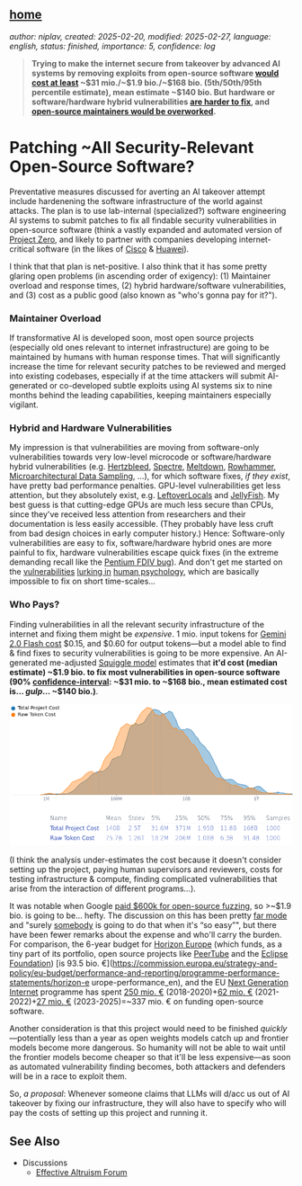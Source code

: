 [home](./index.md)
------------------

*author: niplav, created: 2025-02-20, modified: 2025-02-27, language: english, status: finished, importance: 5, confidence: log*

> __Trying to make the internet secure from takeover by advanced
AI systems by removing exploits from open-source software
[would cost at least](#Who_Pays) ~\$31 mio./~\$1.9 bio./~\$168
bio. (5th/50th/95th percentile estimate), mean estimate ~\$140 bio. But
hardware or software/hardware hybrid vulnerabilities [are harder to
fix](#Hybrid_and_Hardware_Vulnerabilities), and [open-source maintainers
would be overworked](#Maintainer_Overload).__

Patching ~All Security-Relevant Open-Source Software?
======================================================

Preventative measures discussed for averting an AI takeover
attempt include hardenening the software infrastructure of
the world against attacks. The plan is to use lab-internal
(specialized?) software engineering AI systems to submit patches to
fix all findable security vulnerabilities in open-source software
(think a vastly expanded and automated version of [Project
Zero](https://en.wikipedia.org/wiki/Project_Zero), and likely
to partner with companies developing internet-critical software
(in the likes of [Cisco](https://en.wikipedia.org/wiki/Cisco) &
[Huawei](https://en.wikipedia.org/wiki/Huawei)<!--TODO: find others
maybe?-->).

I think that that plan is net-positive. I also think that it has some
pretty glaring open problems (in ascending order of exigency): (1)
Maintainer overload and response times, (2) hybrid hardware/software
vulnerabilities, and (3) cost as a public good (also known as  "who's
gonna pay for it?").

### Maintainer Overload

If transformative AI is developed soon, most open source projects
(especially old ones relevant to internet infrastructure) are going to be
maintained by humans with human response times. That will significantly
increase the time for relevant security patches to be reviewed and merged
into existing codebases, especially if at the time attackers will submit
AI-generated or co-developed subtle exploits using AI systems six to nine
months behind the leading capabilities, keeping maintainers especially
vigilant.

### Hybrid and Hardware Vulnerabilities

My impression is that vulnerabilities are moving from
software-only vulnerabilities towards very low-level
microcode or software/hardware hybrid vulnerabilities
(e.g. [Hertzbleed](https://en.wikipedia.org/wiki/Hertzbleed),
[Spectre](https://en.wikipedia.org/wiki/Spectre_\(vulnerability\)),
[Meltdown](https://en.wikipedia.org/wiki/Meltdown_\(security_vulnerability\)),
[Rowhammer](https://en.wikipedia.org/wiki/Rowhammer),
[Microarchitectural Data
Sampling](https://en.wikipedia.org/wiki/Microarchitectural_Data_Sampling),
…), for which software fixes, *if they exist*, have pretty bad
performance penalties. GPU-level vulnerabilities get less attention, but
they absolutely exist, e.g. [LeftoverLocals](https://leftoverlocals.com/)
and [JellyFish](https://github.com/nwork/jellyfish). My best
guess is that cutting-edge GPUs are much less secure than CPUs,
since they've received less attention from researchers and their
documentation is less easily accessible. (They probably have less
cruft from bad design choices in early computer history.) Hence:
Software-only vulnerabilities are easy to fix, software/hardware
hybrid ones are more painful to fix, hardware vulnerabilities escape
quick fixes (in the extreme demanding recall like the [Pentium FDIV
bug](https://en.wikipedia.org/wiki/Pentium_FDIV_bug)). And
don't get me started on the
[vulnerabilities](https://en.wikipedia.org/wiki/Cognitive_Bias)
[lurking in](https://en.wikipedia.org/wiki/Cults) [human
psychology](https://www.lesswrong.com/posts/aHaqgTNnFzD7NGLMx/reason-as-memetic-immune-disorder),
which are basically impossible to fix on short time-scales…

### Who Pays?

Finding vulnerabilities in all the relevant security
infrastructure of the internet and fixing them might be
*expensive*. 1 mio. input tokens for [Gemini 2.0 Flash
cost](https://cloud.google.com/vertex-ai/generative-ai/pricing)
\$0.15, and \$0.60 for output tokens—but a model able
to find & find fixes to security vulnerabilities is going
to be more expensive. An AI-generated me-adjusted [Squiggle
model](https://squigglehub.org/models/niplav/automated_internet_hardening)
estimates that __it'd cost (median estimate) ~\$1.9
bio. to fix most vulnerabilities in open-source software (90%
[confidence-interval](https://en.wikipedia.org/wiki/Confidence_Interval):
~\$31 mio. to ~\$168 bio., mean estimated cost is… *gulp*… ~\$140
bio.)__.

![](./img/patching/cost.png)

(I think the analysis under-estimates the cost because it doesn't consider
setting up the project, paying human supervisors and reviewers, costs
for testing infrastructure & compute, finding complicated vulnerabilities
that arise from the interaction of different programs…).

It was notable when Google [paid \$600k for open-source
fuzzing](https://www.securityweek.com/google-shells-out-600000-for-oss-fuzz-project-integrations/),
so >~\$1.9 bio. is going to be…
hefty. The discussion on this has been pretty [far
mode](https://en.wikipedia.org/wiki/Construal_level_theory) and "surely
[somebody](https://www.overcomingbias.com/p/abstractly-ideal-concretely-selfishhtml)
is going to do that when it's “so easy”", but there
have been fewer remarks about the expense and who'll
carry the burden. For comparison, the 6-year budget for [Horizon
Europe](https://commission.europa.eu/funding-tenders/find-funding/eu-funding-programmes/horizon-europe_en)
(which funds, as a tiny part of its portfolio, open source projects like
[PeerTube](https://en.wikipedia.org/wiki/Peertube) and the [Eclipse
Foundation](https://en.wikipedia.org/wiki/Eclipse_Foundation))
[is 93.5 bio.
€](https://commission.europa.eu/strategy-and-policy/eu-budget/performance-and-reporting/programme-performance-statements/horizon-e
urope-performance_en),
and the EU [Next Generation
Internet](https://ngi.eu/) programme has spent [250 mio.
€](https://eur-lex.europa.eu/EN/legal-content/glossary/next-generation-internet.html)
(2018-2020)+[62 mio.
€](https://sciencebusiness.net/news/next-generation-internet-showcase-goes-live)
(2021-2022)+[27 mio.
€](https://edri.org/our-work/european-commission-cuts-funding-support-for-free-software-projects/)
(2023-2025)=~337 mio. € on funding open-source software.

Another consideration is that this project would need to be finished
*quickly*—potentially less than a year as open weights models catch
up and frontier models become more dangerous. So humanity will not be
able to wait until the frontier models become cheaper so that it'll be
less expensive—as soon as automated vulnerability finding becomes,
both attackers and defenders will be in a race to exploit them.

So, *a proposal*: Whenever someone claims that LLMs will d/acc us out of
AI takeover by fixing our infrastructure, they will also have to specify
who will pay the costs of setting up this project and running it.

See Also
---------

* Discussions
	* [Effective Altruism Forum](https://forum.effectivealtruism.org/posts/sh4zDoyQiwnAGCRd6/patching-all-security-relevant-open-source-software)
